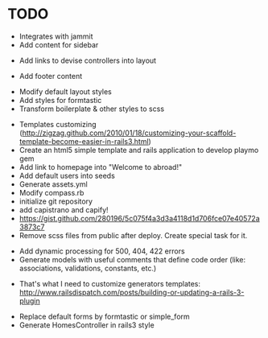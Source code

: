 # TODO
- Integrates with jammit
- Add content for sidebar
* Add links to devise controllers into layout
- Add footer content
* Modify default layout styles
* Add styles for formtastic
* Transform boilerplate & other styles to scss
- Templates customizing (http://zigzag.github.com/2010/01/18/customizing-your-scaffold-template-become-easier-in-rails3.html)
- Create an html5 simple template and rails application to develop playmo gem
- Add link to homepage into "Welcome to abroad!"
- Add default users into seeds
- Generate assets.yml
- Modify compass.rb
- initialize git repository
- add capistrano and capify!
- https://gist.github.com/280196/5c075f4a3d3a4118d1d706fce07e40572a3873c7
- Remove scss files from public after deploy. Create special task for it.
* Add dynamic processing for 500, 404, 422 errors
* Generate models with useful comments that define code order (like: associations, validations, constants, etc.)
- That's what I need to customize generators templates: http://www.railsdispatch.com/posts/building-or-updating-a-rails-3-plugin
* Replace default forms by formtastic or simple_form
* Generate HomesController in rails3 style
